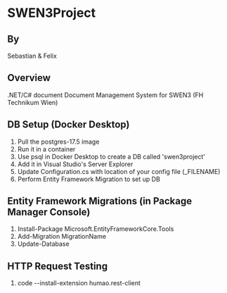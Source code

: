 # SWEN3Project
## By
Sebastian & Felix

## Overview
.NET/C# document Document Management System for SWEN3 (FH Technikum Wien)

## DB Setup (Docker Desktop)
1. Pull the postgres-17.5 image
2. Run it in a container
3. Use psql in Docker Desktop to create a DB called 'swen3project'
4. Add it in Visual Studio's Server Explorer
5. Update Configuration.cs with location of your config file (_FILENAME)
6. Perform Entity Framework Migration to set up DB

## Entity Framework Migrations (in Package Manager Console)
1. Install-Package Microsoft.EntityFrameworkCore.Tools
2. Add-Migration MigrationName
3. Update-Database

## HTTP Request Testing
1. code --install-extension humao.rest-client
